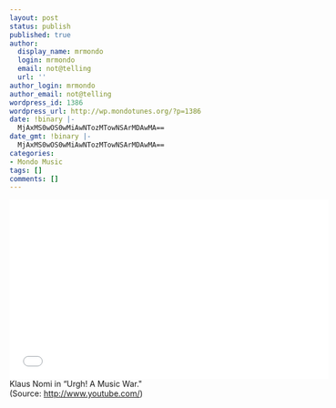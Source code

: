 ```yaml
---
layout: post
status: publish
published: true
author:
  display_name: mrmondo
  login: mrmondo
  email: not@telling
  url: ''
author_login: mrmondo
author_email: not@telling
wordpress_id: 1386
wordpress_url: http://wp.mondotunes.org/?p=1386
date: !binary |-
  MjAxMS0wOS0wMiAwNTozMTowNSArMDAwMA==
date_gmt: !binary |-
  MjAxMS0wOS0wMiAwNTozMTowNSArMDAwMA==
categories:
- Mondo Music
tags: []
comments: []
---
```

<iframe width="560" height="315" src="//www.youtube.com/embed/He8PEz0-eaE" frameborder="0"> </iframe>
Klaus Nomi in &#8220;Urgh! A Music War."
<div class="attribution">(<span>Source:</span> <a href="http://www.youtube.com/">http://www.youtube.com/</a>)</div>
